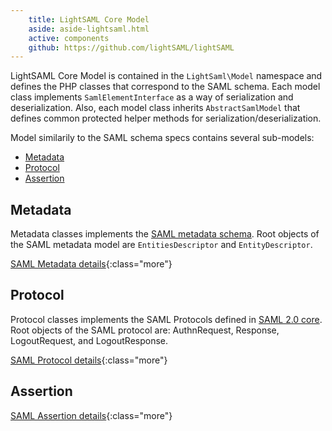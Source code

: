 ```yaml
---
    title: LightSAML Core Model
    aside: aside-lightsaml.html
    active: components
    github: https://github.com/lightSAML/lightSAML
---
```


LightSAML Core Model is contained in the ``LightSaml\Model`` namespace and defines the PHP classes that correspond to the SAML schema.
Each model class implements ``SamlElementInterface`` as a way of serialization and deserialization. Also, each model class
inherits ``AbstractSamlModel`` that defines common protected helper methods for serialization/deserialization.

Model similarily to the SAML schema specs contains several sub-models:

 * [Metadata](#metadata)
 * [Protocol](#protocol)
 * [Assertion](#assertion)

## Metadata

Metadata classes implements the
[SAML metadata schema](http://www.oasis-open.org/committees/download.php/35391/sstc-saml-metadata-errata-2.0-wd-04-diff.pdf). Root
objects of the SAML metadata model are ``EntitiesDescriptor`` and ``EntityDescriptor``.

[SAML Metadata details](Metadata/){:class="more"}

## Protocol

Protocol classes implements the SAML Protocols defined in
[SAML 2.0 core](http://www.oasis-open.org/committees/download.php/35711/sstc-saml-core-errata-2.0-wd-06-diff.pdf). Root objects
of the SAML protocol are: AuthnRequest, Response, LogoutRequest, and LogoutResponse.

[SAML Protocol details](Protocol/){:class="more"}


## Assertion


[SAML Assertion details](Assertion/){:class="more"}
